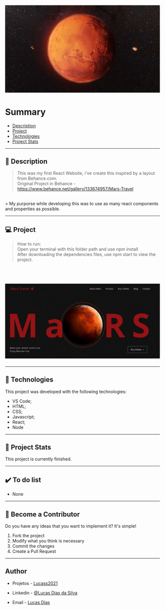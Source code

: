<h1 align="center">
    <img src="./git/capa.jpg"/>
</h1>

# Summary

- [Description](#📝-Description)
- [Project](#💻-Project)
- [Technologies](#🚀-Technologies)
- [Project Stats](#🎯-Project-Stats)

---

## 📝 Description

> This was my first React Website, i've create this inspired by a layout from Behance.com. <br>
> Original Project in Behance - https://www.behance.net/gallery/133674957/Mars-Travel
<br>
> My purporse while developing this was to use as many react components and properties as possible.




---

## 💻 Project

> How to run: <br>
> Open your terminal with this folder path and use npm install <br>
> After downloading the dependencies files, use npm start to view the project.
<br>


<h1 align="center">
    <img src="./git/print.jpg"/>
</h1>



---

## 🚀 Technologies
This project was developed with the following technologies:
* VS Code;
* HTML;
* CSS;
* Javascript;
* React;
* Node



---

## 🎯 Project Stats

This project is currently finished.


---

## :heavy_check_mark: To do list

- None

---

## :handshake: Become a Contributor

Do you have any ideas that you want to implement it? It's simple!

1. Fork the project
2. Modify what you think is necessary
3. Commit the changes
4. Create a Pull Request

---

## Author

- Projetos - [Lucass2021](https://github.com/Lucass2021)

- Linkedin - [@Lucas Dias da Silva](https://www.linkedin.com/in/lucas-dias-da-silva-118954199/)

- Email - [Lucas Dias](mailto:lucas.allx@hotmail.com")
